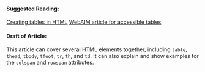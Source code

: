 
#### Suggested Reading:
<!-- Please add any articles you think might be helpful to read before writing the article -->
[Creating tables in HTML](https://computerservices.temple.edu/creating-tables-html)
[WebAIM article for accessible tables](http://webaim.org/techniques/tables/)
#### Draft of Article:
<!-- Please add your working draft below in GitHub-flavored Markdown -->
This article can cover several HTML elements together, including `table`, `thead`, `tbody`, `tfoot`, `tr`, `th`, and `td`. It can also explain and show examples for the `colspan` and `rowspan` attributes.
